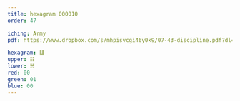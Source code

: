 ```yaml
---
title: hexagram 000010
order: 47

iching: Army
pdf: https://www.dropbox.com/s/mhpisvcgi46y0k9/07-43-discipline.pdf?dl=0

hexagram: ䷆
upper: ☷
lower: ☵
red: 00
green: 01
blue: 00
---
```

